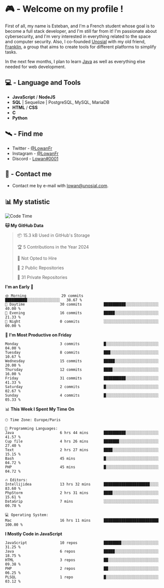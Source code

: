 # 🎮 - Welcome on my profile !
First of all, my name is Esteban, and I'm a French student whose goal is to become a full stack developer, and I'm still far from it!
I'm passionate about cybersecurity, and I'm very interested in everything related to the space and computer security.
Also, I co-founded [Unosial](https://github.com/Unosial) with my old friend, [Franklin](https://github.com/AbaFranklin/), a group that aims to create tools for different platforms to simplify tasks. 

In the next few months, I plan to learn [Java](https://www.java.com/) as well as everything else needed for web development.




## 💻 - Language and Tools
- **JavaScript** / **NodeJS**
- **SQL** | Sequelize | PostgreSQL, MySQL, MariaDB
- **HTML** / **CSS**
- **C**
- **Python**

## 🛰️ - Find me

 - Twitter - [@LowanFr](https://twitter.com/LowanFr/)
 - Instagram - [@LowanFr](https://instagram.com/LowanFr)
 - Discord -  [Lowan#0001](https://unosial.bio/Lowan)
 
## 📡 - Contact me
 - Contact me by e-mail with [lowan@unosial.com](mailto:lowan@unosial.com).

## 📊 My statistic
<!--START_SECTION:waka-->
![Code Time](http://img.shields.io/badge/Code%20Time-723%20hrs-blue)

**🐱 My GitHub Data** 

> 📦 15.3 kB Used in GitHub's Storage 
 > 
> 🏆 5 Contributions in the Year 2024
 > 
> 🚫 Not Opted to Hire
 > 
> 📜 2 Public Repositories 
 > 
> 🔑 31 Private Repositories 
 > 
**I'm an Early 🐤** 

```text
🌞 Morning                29 commits          ██████████░░░░░░░░░░░░░░░   38.67 % 
🌆 Daytime                30 commits          ██████████░░░░░░░░░░░░░░░   40.00 % 
🌃 Evening                16 commits          █████░░░░░░░░░░░░░░░░░░░░   21.33 % 
🌙 Night                  0 commits           ░░░░░░░░░░░░░░░░░░░░░░░░░   00.00 % 
```
📅 **I'm Most Productive on Friday** 

```text
Monday                   3 commits           █░░░░░░░░░░░░░░░░░░░░░░░░   04.00 % 
Tuesday                  8 commits           ███░░░░░░░░░░░░░░░░░░░░░░   10.67 % 
Wednesday                15 commits          █████░░░░░░░░░░░░░░░░░░░░   20.00 % 
Thursday                 12 commits          ████░░░░░░░░░░░░░░░░░░░░░   16.00 % 
Friday                   31 commits          ██████████░░░░░░░░░░░░░░░   41.33 % 
Saturday                 2 commits           █░░░░░░░░░░░░░░░░░░░░░░░░   02.67 % 
Sunday                   4 commits           █░░░░░░░░░░░░░░░░░░░░░░░░   05.33 % 
```


📊 **This Week I Spent My Time On** 

```text
🕑︎ Time Zone: Europe/Paris

💬 Programming Languages: 
Java                     6 hrs 44 mins       ██████████░░░░░░░░░░░░░░░   41.57 % 
Cup file                 4 hrs 26 mins       ███████░░░░░░░░░░░░░░░░░░   27.40 % 
Text                     2 hrs 27 mins       ████░░░░░░░░░░░░░░░░░░░░░   15.15 % 
Bash                     45 mins             █░░░░░░░░░░░░░░░░░░░░░░░░   04.72 % 
PHP                      45 mins             █░░░░░░░░░░░░░░░░░░░░░░░░   04.72 % 

🔥 Editors: 
Intellijidea             13 hrs 32 mins      █████████████████████░░░░   83.60 % 
PhpStorm                 2 hrs 31 mins       ████░░░░░░░░░░░░░░░░░░░░░   15.61 % 
DataGrip                 7 mins              ░░░░░░░░░░░░░░░░░░░░░░░░░   00.78 % 

💻 Operating System: 
Mac                      16 hrs 11 mins      █████████████████████████   100.00 % 
```

**I Mostly Code in JavaScript** 

```text
JavaScript               10 repos            ████████░░░░░░░░░░░░░░░░░   31.25 % 
Java                     6 repos             █████░░░░░░░░░░░░░░░░░░░░   18.75 % 
HTML                     3 repos             ██░░░░░░░░░░░░░░░░░░░░░░░   09.38 % 
PHP                      2 repos             ██░░░░░░░░░░░░░░░░░░░░░░░   06.25 % 
PLSQL                    1 repo              █░░░░░░░░░░░░░░░░░░░░░░░░   03.12 % 
```




<!--END_SECTION:waka-->
